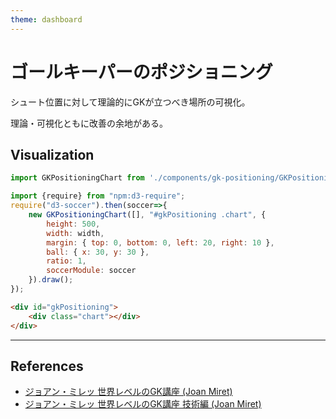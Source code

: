 ```yaml
---
theme: dashboard
---
```


# ゴールキーパーのポジショニング
シュート位置に対して理論的にGKが立つべき場所の可視化。

理論・可視化ともに改善の余地がある。

## Visualization


```js
import GKPositioningChart from './components/gk-positioning/GKPositioningChart.js'
```

```js
import {require} from "npm:d3-require";
require("d3-soccer").then(soccer=>{
    new GKPositioningChart([], "#gkPositioning .chart", {
        height: 500,
        width: width,
        margin: { top: 0, bottom: 0, left: 20, right: 10 },
        ball: { x: 30, y: 30 },
        ratio: 1,
        soccerModule: soccer
    }).draw();
});
```

```html
<div id="gkPositioning">
    <div class="chart"></div>
</div>
```

---
## References

- [ジョアン・ミレッ 世界レベルのGK講座 (Joan Miret)](https://www.amazon.co.jp/%E3%82%B8%E3%83%A7%E3%82%A2%E3%83%B3%E3%83%BB%E3%83%9F%E3%83%AC%E3%83%83-%E4%B8%96%E7%95%8C%E3%83%AC%E3%83%99%E3%83%AB%E3%81%AEGK%E8%AC%9B%E5%BA%A7-%E5%80%89%E6%9C%AC%E5%92%8C%E6%98%8C/dp/4862555330)
- [ジョアン・ミレッ 世界レベルのGK講座 技術編 (Joan Miret)](https://www.amazon.co.jp/dp/4862556426/ref=sspa_dk_detail_0?psc=1&pd_rd_i=4862556426&pd_rd_w=hmdci&content-id=amzn1.sym.4519c587-1a66-4b67-a87f-559231103a05&pf_rd_p=4519c587-1a66-4b67-a87f-559231103a05&pf_rd_r=69DTFK25PVNPWZRFBTY6&pd_rd_wg=0lE3Q&pd_rd_r=bc7288d9-7d02-403c-b38b-ecffa7582dfe&s=books&sp_csd=d2lkZ2V0TmFtZT1zcF9kZXRhaWwy)
